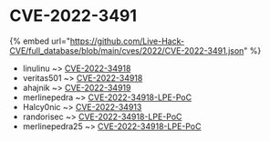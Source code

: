 # CVE-2022-3491
{% embed url="https://github.com/Live-Hack-CVE/full_database/blob/main/cves/2022/CVE-2022-3491.json" %}

* linulinu ~> [CVE-2022-34918](https://www.alice-snow.ru/2022/database/cve-2022-3491/cve-2022-34918-linulinu)
* veritas501 ~> [CVE-2022-34918](https://www.alice-snow.ru/2022/database/cve-2022-3491/cve-2022-34918-veritas501)
* ahajnik ~> [CVE-2022-34919](https://www.alice-snow.ru/2022/database/cve-2022-3491/cve-2022-34919-ahajnik)
* merlinepedra ~> [CVE-2022-34918-LPE-PoC](https://www.alice-snow.ru/2022/database/cve-2022-3491/cve-2022-34918-lpe-poc-merlinepedra)
* Halcy0nic ~> [CVE-2022-34913](https://www.alice-snow.ru/2022/database/cve-2022-3491/cve-2022-34913-halcy0nic)
* randorisec ~> [CVE-2022-34918-LPE-PoC](https://www.alice-snow.ru/2022/database/cve-2022-3491/cve-2022-34918-lpe-poc-randorisec)
* merlinepedra25 ~> [CVE-2022-34918-LPE-PoC](https://www.alice-snow.ru/2022/database/cve-2022-3491/cve-2022-34918-lpe-poc-merlinepedra25)